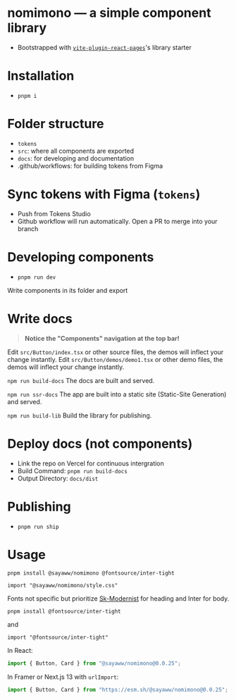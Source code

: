 # nomimono — a simple component library

- Bootstrapped with [`vite-plugin-react-pages`](https://github.com/vitejs/vite-plugin-react-pages)'s library starter

# Installation

- `pnpm i`

# Folder structure

- `tokens`
- `src`: where all components are exported
- `docs`: for developing and documentation
- .github/workflows: for building tokens from Figma

# Sync tokens with Figma (`tokens`)

- Push from Tokens Studio
- Github workflow will run automatically. Open a PR to merge into your branch

# Developing components

- `pnpm run dev`

Write components in its folder and export

# Write docs

> **Notice the "Components" navigation at the top bar!**

Edit `src/Button/index.tsx` or other source files, the demos will inflect your change instantly.
Edit `src/Button/demos/demo1.tsx` or other demo files, the demos will inflect your change instantly.

`npm run build-docs` The docs are built and served.

`npm run ssr-docs` The app are built into a static site (Static-Site Generation) and served.

`npm run build-lib` Build the library for publishing.

# Deploy docs (not components)

- Link the repo on Vercel for continuous intergration
- Build Command: `pnpm run build-docs`
- Output Directory: `docs/dist`

# Publishing

- `pnpm run ship`

# Usage

`pnpm install @sayaww/nomimono @fontsource/inter-tight`

`import "@sayaww/nomimono/style.css"`

Fonts not specific but prioritize [Sk-Modernist](https://seankanedesign.gumroad.com/l/sk-modernist) for heading and Inter for body.

`pnpm install @fontsource/inter-tight`

and

`import "@fontsource/inter-tight"`

In React:

```jsx
import { Button, Card } from "@sayaww/nomimono@0.0.25";
```

In Framer or Next.js 13 with `urlImport`:

```jsx
import { Button, Card } from "https://esm.sh/@sayaww/nomimono@0.0.25";
```

